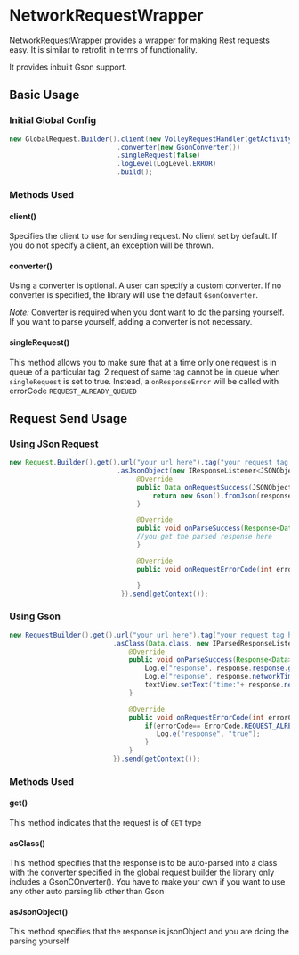 # NetworkRequestWrapper
NetworkRequestWrapper provides a wrapper for making Rest requests easy. It is similar to retrofit in terms of functionality. 

It provides inbuilt Gson support.

## Basic Usage

### Initial Global Config

```java
new GlobalRequest.Builder().client(new VolleyRequestHandler(getActivity()))
                           .converter(new GsonConverter())
                           .singleRequest(false)
                           .logLevel(LogLevel.ERROR)
                           .build();
```
### Methods Used

#### client()
Specifies the client to use for sending request. No client set by default. If you do not specify a client, an exception will be thrown.

#### converter()
Using a converter is optional. A user can specify a custom converter. If no converter is specified, the library will use the default `GsonConverter`.

*Note:* Converter is required when you dont want to do the parsing yourself. If you want to parse yourself, adding a converter is not necessary.

#### singleRequest()
This method allows you to make sure that at a time only one request is in queue of a particular tag.
2 request of same tag cannot be in queue when `singleRequest` is set to true. Instead, a `onResponseError` will be called with errorCode `REQUEST_ALREADY_QUEUED`

## Request Send Usage

### Using JSon Request

```java
new Request.Builder().get().url("your url here").tag("your request tag here")
                           .asJsonObject(new IResponseListener<JSONObject, Data>() {
                                @Override
                                public Data onRequestSuccess(JSONObject response) {
                                    return new Gson().fromJson(response.toString(), Data.class);
                                }

                                @Override
                                public void onParseSuccess(Response<Data> response) {
                                //you get the parsed response here
                                }

                                @Override
                                public void onRequestErrorCode(int errorCode) {

                                }
                            }).send(getContext());
```
 
  
### Using Gson

```java  
new RequestBuilder().get().url("your url here").tag("your request tag here")
                          .asClass(Data.class, new IParsedResponseListener<JSONObject, Data>() {
                              @Override
                              public void onParseSuccess(Response<Data> response) {
                                  Log.e("response", response.response.getRestrictedBrand());
                                  Log.e("response", response.networkTimeMs + " " + response.loadedFrom);
                                  textView.setText("time:"+ response.networkTimeMs+"\n" + "parse time:"+response.parseTime);
                              }

                              @Override
                              public void onRequestErrorCode(int errorCode) {
                                  if(errorCode== ErrorCode.REQUEST_ALREADY_QUEUED){
                                     Log.e("response", "true");
                                  }
                              }
                          }).send(getContext());
```
                      
               
### Methods Used
 
#### get()
This method indicates that the request is of `GET` type
 
 
#### asClass()
This method specifies that the response is to be auto-parsed into a class with the converter specified in the global request builder 
the library only includes a GsonCOnverter(). You have to make your own if you want to use any other auto parsing lib other than Gson
 
 
#### asJsonObject()
This method specifies that the response is jsonObject and you are doing the parsing yourself